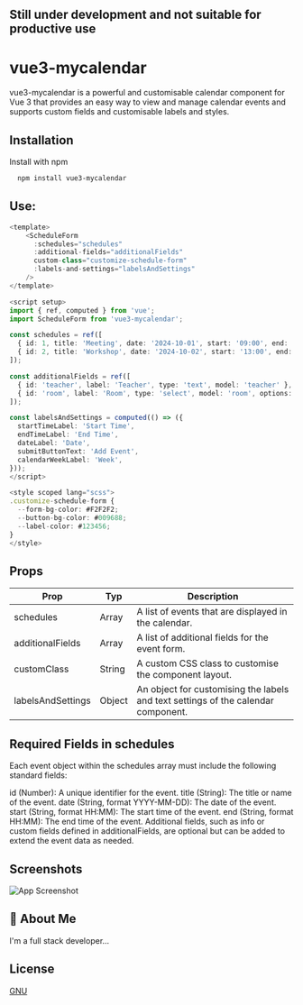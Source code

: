 
## Still under development and not suitable for productive use

# vue3-mycalendar

vue3-mycalendar is a powerful and customisable calendar component for Vue 3 that provides an easy way to view and manage calendar events and supports custom fields and customisable labels and styles.

## Installation

Install with npm

```bash
  npm install vue3-mycalendar
```

## Use:

```typescript
<template>
    <ScheduleForm 
      :schedules="schedules" 
      :additional-fields="additionalFields" 
      custom-class="customize-schedule-form"
      :labels-and-settings="labelsAndSettings"
    />
</template>

<script setup>
import { ref, computed } from 'vue';
import ScheduleForm from 'vue3-mycalendar';

const schedules = ref([
  { id: 1, title: 'Meeting', date: '2024-10-01', start: '09:00', end: '10:00', teacher: 'Malika Heaney', room: 'Room 1' },
  { id: 2, title: 'Workshop', date: '2024-10-02', start: '13:00', end: '15:00', teacher: 'John Doe', room: 'Room 2' },
]);

const additionalFields = ref([
  { id: 'teacher', label: 'Teacher', type: 'text', model: 'teacher' },
  { id: 'room', label: 'Room', type: 'select', model: 'room', options: [{ id: 1, name: 'Room 1' }, { id: 2, name: 'Room 2' }] },
]);

const labelsAndSettings = computed(() => ({
  startTimeLabel: 'Start Time',    
  endTimeLabel: 'End Time',        
  dateLabel: 'Date',               
  submitButtonText: 'Add Event',   
  calendarWeekLabel: 'Week',       
}));
</script>

<style scoped lang="scss">
.customize-schedule-form {
  --form-bg-color: #F2F2F2;
  --button-bg-color: #009688;
  --label-color: #123456;
}
</style>
```


## Props

| Prop              | Typ    | Description                                                        |
| ------------------|--------| ------------------------------------------------------------------ |
| schedules         |   Array     | A list of events that are displayed in the calendar.          |
| additionalFields  |   Array     | A list of additional fields for the event form.               |
| customClass       |   String    | A custom CSS class to customise the component layout.         |
| labelsAndSettings |   Object    | An object for customising the labels and text settings of the calendar component. |

 ## Required Fields in schedules

Each event object within the schedules array must include the following standard fields:

id (Number): A unique identifier for the event.
title (String): The title or name of the event.
date (String, format YYYY-MM-DD): The date of the event.
start (String, format HH:MM): The start time of the event.
end (String, format HH:MM): The end time of the event.
Additional fields, such as info or custom fields defined in additionalFields, are optional but can be added to extend the event data as needed.

## Screenshots

![App Screenshot](https://i.postimg.cc/3Jbqnwmf/Bildschirmfoto-2024-10-31-um-17-09-13.png)

## 🚀 About Me
I'm a full stack developer...

## License

[GNU](https://choosealicense.com/licenses/mit/)